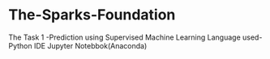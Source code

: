 # The-Sparks-Foundation
The Task 1 -Prediction using Supervised Machine Learning
Language used- Python
IDE Jupyter Notebbok(Anaconda)
